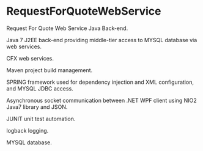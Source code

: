 RequestForQuoteWebService
=========================

Request For Quote Web Service Java Back-end.

Java 7 J2EE back-end providing middle-tier access to MYSQL database via web services.

CFX web services.

Maven project build management.

SPRING framework used for dependency injection and XML configuration, and MYSQL JDBC access.

Asynchronous socket communication between .NET WPF client using NIO2 Java7 library and JSON.

JUNIT unit test automation.

logback logging.

MYSQL database.


